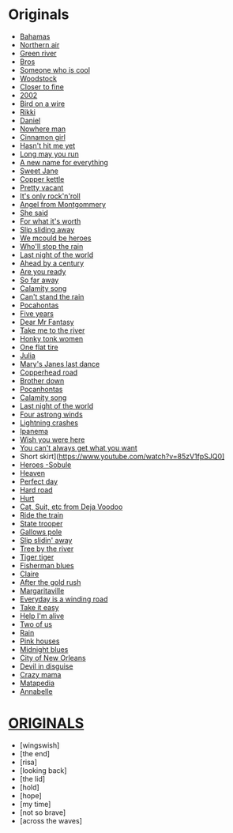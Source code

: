 # Originals 
- [Bahamas](https://www.youtube.com/watch?v=w_BbyXcMh7Y)
- [Northern air](https://www.youtube.com/watch?v=0RIcuFySNXE)
- [Green river](https://www.youtube.com/watch?v=3WbmBK9BR9U)
- [Bros](https://www.youtube.com/watch?v=TD_Q9CxXTo4)
- [Someone who is cool](https://www.youtube.com/watch?v=eimpocAKIv0)
- [Woodstock](https://www.youtube.com/watch?v=Irb-B2mwAJU)
- [Closer to fine](https://www.youtube.com/watch?v=HUgwM1Ky228)
- [2002](https://www.youtube.com/watch?v=873Y6t-uCvE)
- [Bird on a wire](https://www.youtube.com/watch?v=qq9hT-FdknE)
- [Rikki](https://www.youtube.com/watch?v=UfZWp-hGCdA)
- [Daniel](https://www.youtube.com/watch?v=-9xib-hCm6c)
- [Nowhere man](https://www.youtube.com/watch?v=8scSwaKbE64)
- [Cinnamon girl](https://www.youtube.com/watch?v=jREf47BPe5w)
- [Hasn't hit me yet](https://www.youtube.com/watch?v=oMt0skVPC0o)
- [Long may you run](https://www.youtube.com/watch?v=dVM8_jAL86w)
- [A new name for everything](https://www.youtube.com/watch?v=KMPPVUPUC1E)
- [Sweet Jane](https://www.youtube.com/watch?v=Fa9nN3G2CSg)
- [Copper kettle](https://www.youtube.com/watch?v=_r4He-YOm1o&list=OLAK5uy_m9akF4iT5WLjaCT16gSim-qVr0rHA-DgU&index=3)
- [Pretty vacant](https://www.youtube.com/watch?v=2sQaJNtbSzI)
- [It's only rock'n'roll](https://www.youtube.com/watch?v=DmgCy__eUa8)
- [Angel from Montgommery](https://www.youtube.com/watch?v=WKjIDJAP7Lg)
- [She said](https://www.youtube.com/watch?v=rLzfo59AdEc)
- [For what it's worth](https://www.youtube.com/watch?v=gp5JCrSXkJY)
- [Slip sliding away](https://www.youtube.com/watch?v=iUODdPpnxcA)
- [We mcould be heroes](https://www.youtube.com/watch?v=YLp2cW7ICCU)
- [Who'll stop the rain](https://www.youtube.com/watch?v=lIPan-rEQJA)
- [Last night of the world](https://www.youtube.com/watch?v=Z55Qqz42_Kk)
- [Ahead by a century](https://www.youtube.com/watch?v=QE2joQsWXJg)
- [Are you ready](https://www.youtube.com/watch?v=MmDQJjCHDOQ)
- [So far away](https://www.youtube.com/watch?v=8QsE7Ln9dn8)
- [Calamity song](https://www.youtube.com/watch?v=lcGSEbfegrs)
- [Can't stand the rain](https://www.youtube.com/watch?v=_RWKphdVsXg)
- [Pocahontas](https://www.youtube.com/watch?v=bJPq90mBXEE)
- [Five years](https://www.youtube.com/watch?v=2ObjtVdsV3I)
- [Dear Mr Fantasy](https://www.youtube.com/watch?v=sS_eHdqcrM8)
- [Take me to the river](https://www.youtube.com/watch?v=9FBUgdhxe9M)
- [Honky tonk women](https://www.youtube.com/watch?v=hqqkGxZ1_8I)
- [One flat tire](https://www.youtube.com/watch?v=iWybOqVHAog)
- [Julia](https://www.youtube.com/watch?v=OKDloS2gBHs)
- [Mary's Janes last dance](https://www.youtube.com/watch?v=YtZeVx5Om4c)
- [Copperhead road](https://www.youtube.com/watch?v=xvaEJzoaYZk)
- [Brother down](https://www.youtube.com/watch?v=71EnaOs-Xdk)
- [Pocanhontas](https://www.youtube.com/watch?v=bJPq90mBXEE)
- [Calamity song](https://www.youtube.com/watch?v=lcGSEbfegrs)
- [Last night of the world](https://www.youtube.com/watch?v=pfdcygkV7UY)
- [Four astrong winds](https://www.youtube.com/watch?v=DP9UjLeLN5A&list=RDDP9UjLeLN5A&start_radio=1)
- [Lightning crashes](https://www.youtube.com/watch?v=xsJ4O-nSveg)
- [Ipanema](https://www.youtube.com/watch?v=s61-e29Vr6Q)
- [Wish you were here](https://www.youtube.com/watch?v=hjpF8ukSrvk)
- [You can't always get what you want](https://www.youtube.com/watch?v=krxU5Y9lCS8)
- Short skirt](https://www.youtube.com/watch?v=85zV1fpSJQ0]
- [Heroes -Sobule](https://www.youtube.com/watch?v=xlsAdYjUzI4)
- [Heaven](https://www.youtube.com/watch?v=JAa7J10D8Qw)
- [Perfect day](https://www.youtube.com/watch?v=V0--emrNth8)
- [Hard road](https://www.youtube.com/watch?v=LRGyGEtZyY4)
- [Hurt](https://www.youtube.com/watch?v=8AHCfZTRGiI)
- [Cat, Suit, etc from Deja Voodoo](https://www.youtube.com/watch?v=M_YUnyKxgJ4)
- [Ride the train](https://www.youtube.com/watch?v=9GlNKST3_Rc)
- [State trooper](https://www.youtube.com/watch?v=nU5MyNuBdhg)
- [Gallows pole](https://www.youtube.com/watch?v=CmxaT37yeOs)
- [Slip slidin' away](https://www.youtube.com/watch?v=iUODdPpnxcA)
- [Tree by the river](https://www.youtube.com/watch?v=ocr2-7W1GHw)
- [Tiger tiger](https://www.youtube.com/watch?v=DRpMsCRIS_o)
- [Fisherman blues](https://www.youtube.com/watch?v=a4UQJwd3awQ)
- [Claire](https://www.youtube.com/watch?v=bvIJs5_2PD4)
- [After the gold rush](https://www.youtube.com/watch?v=d6Zf4D1tHdw)
- [Margaritaville](https://www.youtube.com/watch?v=mrF4nF8VUb4)
- [Everyday is a  winding road](https://www.youtube.com/watch?v=e3QK_NwfECg)
- [Take it easy](https://www.youtube.com/watch?v=EWw9M_hPJbU)
- [Help I'm alive](https://www.youtube.com/watch?v=ZoK63Bk7pgw)
- [Two of us](https://www.youtube.com/watch?v=cLQox8e9688)
- [Rain](https://www.youtube.com/watch?v=cK5G8fPmWeA)
- [Pink houses](https://www.youtube.com/watch?v=qOfkpu6749w)
- [Midnight blues](https://www.youtube.com/watch?v=_EQeEXEswgo)
- [City of New Orleans](https://www.youtube.com/watch?v=jWYWaayje3o)
- [Devil in disguise](https://www.youtube.com/watch?v=qVj6QBhdmiw)
- [Crazy mama](https://www.youtube.com/watch?v=lcY5SQECqks)
- [Matapedia](https://www.youtube.com/watch?v=I8q9GeHUp2w)
- [Annabelle](https://www.youtube.com/watch?v=yOk1UDGSIcc)


# [ORIGINALS](https://drive.google.com/drive/folders/1z0ft2zOqth9AEzh6ZIvWN7xUag6-_nIx?usp=sharing)
- [wingswish]
- [the end]
- [risa]
- [looking back]
- [the lid]
- [hold]
- [hope]
- [my time]
- [not so brave]
- [across the waves]



